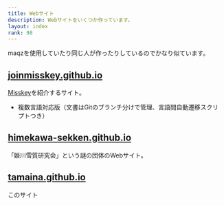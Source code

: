 ```yaml
---
title: Webサイト
description: Webサイトをいくつか作っています。
layout: index
rank: 98
---
```

maqzを使用していたり同じ人が作ったりしているのでかなり似ています。

## [joinmisskey.github.io](https://joinmisskey.github.io)
[Misskey](https://github.com/syuilo/misskey)を紹介するサイト。

- 複数言語対応版（文書はGitのブランチ分けで管理、言語間自動遷移スクリプトつき）

## [himekawa-sekken.github.io](https://himekawa-sekken.github.io)
「姫川雪質研究会」という謎の団体のWebサイト。

## [tamaina.github.io](#tamaina.github.io)
このサイト
